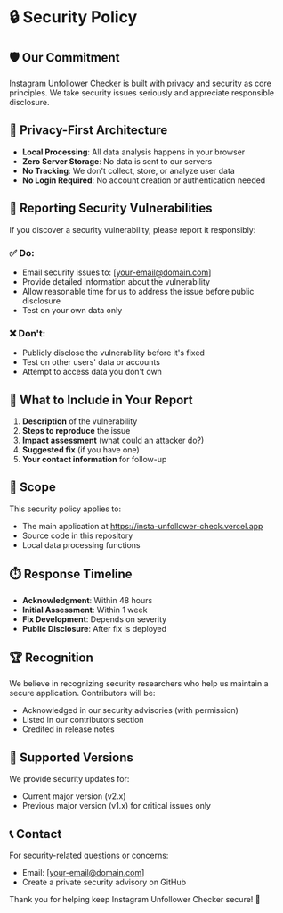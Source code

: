 # 🔒 Security Policy


## 🛡️ Our Commitment

Instagram Unfollower Checker is built with privacy and security as core principles. We take security issues seriously and appreciate responsible disclosure.

## 🔐 Privacy-First Architecture

- **Local Processing**: All data analysis happens in your browser
- **Zero Server Storage**: No data is sent to our servers
- **No Tracking**: We don't collect, store, or analyze user data
- **No Login Required**: No account creation or authentication needed

## 🚨 Reporting Security Vulnerabilities

If you discover a security vulnerability, please report it responsibly:

### ✅ **Do:**
- Email security issues to: [your-email@domain.com]
- Provide detailed information about the vulnerability
- Allow reasonable time for us to address the issue before public disclosure
- Test on your own data only

### ❌ **Don't:**
- Publicly disclose the vulnerability before it's fixed
- Test on other users' data or accounts
- Attempt to access data you don't own

## 📝 What to Include in Your Report

1. **Description** of the vulnerability
2. **Steps to reproduce** the issue
3. **Impact assessment** (what could an attacker do?)
4. **Suggested fix** (if you have one)
5. **Your contact information** for follow-up

## 🎯 Scope

This security policy applies to:
- The main application at https://insta-unfollower-check.vercel.app
- Source code in this repository
- Local data processing functions

## ⏱️ Response Timeline

- **Acknowledgment**: Within 48 hours
- **Initial Assessment**: Within 1 week
- **Fix Development**: Depends on severity
- **Public Disclosure**: After fix is deployed

## 🏆 Recognition

We believe in recognizing security researchers who help us maintain a secure application. Contributors will be:
- Acknowledged in our security advisories (with permission)
- Listed in our contributors section
- Credited in release notes

## 🔄 Supported Versions

We provide security updates for:
- Current major version (v2.x)
- Previous major version (v1.x) for critical issues only

## 📞 Contact

For security-related questions or concerns:
- Email: [your-email@domain.com]
- Create a private security advisory on GitHub

Thank you for helping keep Instagram Unfollower Checker secure! 🙏

